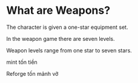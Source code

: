 # What are Weapons?



The character is given a one-star equipment set.

In the weapon game there are seven levels.

Weapon levels range from one star to seven stars.

mint tốn tiền

Reforge tốn mảnh vỡ